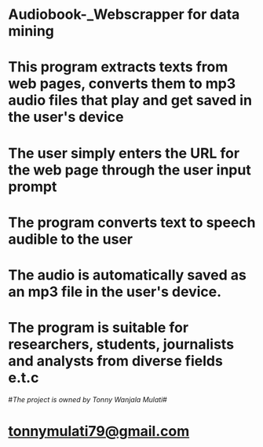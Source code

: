# Audiobook-_Webscrapper for data mining
# This program extracts texts from web pages, converts them to  mp3 audio files that play and get saved in the user's device
# The user simply enters the URL for the web page through the user input prompt
# The program converts text to speech audible to the user
# The audio is automatically saved as an mp3 file in the user's device.
# The program is suitable for researchers, students, journalists and analysts from diverse fields e.t.c
#*The project is owned by Tonny Wanjala Mulati*#
# tonnymulati79@gmail.com
